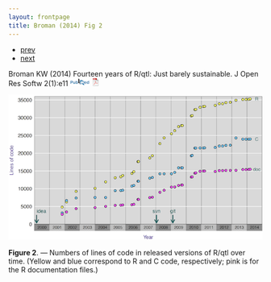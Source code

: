 ```yaml
---
layout: frontpage
title: Broman (2014) Fig 2
---
```


<div class="navbar">
  <div class="navbar-inner">
      <ul class="nav">
          <li><a href="iplotCorr.html">prev</a></li>
          <li><a href="samplemixups_fig7.html">next</a></li>
      </ul>
  </div>
</div>

Broman KW (2014) Fourteen years of R/qtl: Just
barely sustainable. J Open Res Softw
2(1):e11
[![Abstract](../pubmed-icon.png)](http://openresearchsoftware.metajnl.com/article/view/jors.at/43)
[![pdf (948k)](../pdf-icon.png)](http://www.biostat.wisc.edu/~kbroman/publications/rqtl_14yrs.pdf)

![Broman (2014) Fig 2](../../assets/bigpubpics/rqtlexper_fig2_lg.png)

**Figure 2**. &mdash; Numbers of lines of code in released versions of R/qtl
over time. (Yellow and blue correspond to R and C code, respectively;
pink is for the R documentation files.)
